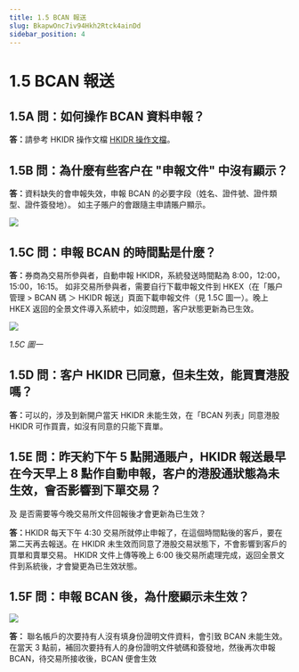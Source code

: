 ```yaml
---
title: 1.5 BCAN 報送
slug: BkapwOnc7iv94Hkh2Rtck4ainDd
sidebar_position: 4
---
```



# 1.5 BCAN 報送

## 1.5A 問：如何操作 BCAN 資料申報？

<b>答：</b>請參考 HKIDR 操作文檔  [HKIDR 操作文檔](./AnubwQdN9i1KGHkt9tmccZ9hnXf)。

## 1.5B 問：為什麼有些客户在 "申報文件" 中沒有顯示？

<b>答：</b>資料缺失的會申報失效，申報 BCAN 的必要字段（姓名、證件號、證件類型、證件簽發地）。
如主子賬户的會跟隨主申請賬户顯示。

<img src="/assets/CVBcbJJ6ooLspAxWMdZcFkHrnfg.png" src-width="2508" src-height="676" align="center"/>

## 1.5C 問：申報 BCAN 的時間點是什麼？

<b>答：</b>券商為交易所參與者，自動申報 HKIDR，系統發送時間點為 8:00，12:00，15:00，16:15。
如非交易所參與者，需要自行下載申報文件到 HKEX（在「賬户管理 &gt; BCAN 碼 ＞ HKIDR 報送」頁面下載申報文件（見 1.5C 圖一）。晚上 HKEX 返回的全景文件導入系統中，如沒問題，客户狀態更新為已生效。


<img src="/assets/P33jbwfyVo66MXxOQC6cG7LunQc.png" src-width="2508" src-height="1292" align="center"/>

<em>1.5C 圖一</em>

## 1.5D 問：客户 HKIDR 已同意，但未生效，能買賣港股嗎？

<b>答：</b>可以的，涉及到新開户當天 HKIDR 未能生效，在「BCAN 列表」同意港股 HKIDR 可作買賣，如沒有同意的只能下賣單。

## 1.5E 問：昨天約下午 5 點開通賬户，HKIDR 報送最早在今天早上 8 點作自動申報，客户的港股通狀態為未生效，會否影響到下單交易？
及 是否需要等今晚交易所文件回報後才會更新為已生效？

<b>答：</b>HKIDR 每天下午 4:30 交易所就停止申報了，在這個時間點後的客戶，要在第二天再去報送。在 HKIDR 未生效而同意了港股交易狀態下，不會影響到客戶的買單和賣單交易。
HKIDR 文件上傳等晚上 6:00 後交易所處理完成，返回全景文件到系統後，才會變更為已生效狀態。

## 1.5F 問：申報 BCAN 後，為什麼顯示未生效？

<img src="/assets/JabmbYnW5o2v8exUgCtcoMCSnRh.png" src-width="2842" src-height="1018" align="center"/>

<b>答：</b> 聯名帳戶的次要持有人沒有填身份證明文件資料，會引致 BCAN 未能生效。在當天 3 點前，補回次要持有人的身份證明文件號碼和簽發地，然後再次申報 BCAN，待交易所接收後，BCAN 便會生效

